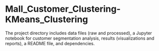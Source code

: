 # Mall_Customer_Clustering-KMeans_Clustering
The project directory includes data files (raw and processed), a Jupyter notebook for customer segmentation analysis, results (visualizations and reports), a README file, and dependencies.
